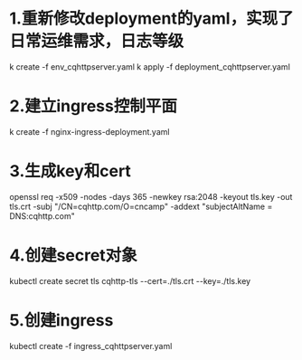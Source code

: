 # 1.重新修改deployment的yaml，实现了日常运维需求，日志等级
k create  -f env_cqhttpserver.yaml
k apply -f deployment_cqhttpserver.yaml
# 2.建立ingress控制平面
 k create -f nginx-ingress-deployment.yaml
# 3.生成key和cert
openssl req -x509 -nodes -days 365 -newkey rsa:2048 -keyout tls.key -out tls.crt -subj "/CN=cqhttp.com/O=cncamp" -addext "subjectAltName = DNS:cqhttp.com"
# 4.创建secret对象
kubectl create secret tls cqhttp-tls --cert=./tls.crt --key=./tls.key
# 5.创建ingress
kubectl create -f ingress_cqhttpserver.yaml
